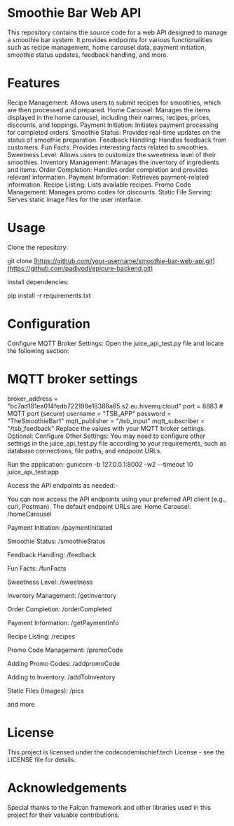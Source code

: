 # Smoothie Bar Web API

This repository contains the source code for a web API designed to manage a smoothie bar system. It provides endpoints for various functionalities such as recipe management, home carousel data, payment initiation, smoothie status updates, feedback handling, and more.

# Features

Recipe Management: Allows users to submit recipes for smoothies, which are then processed and prepared.
Home Carousel: Manages the items displayed in the home carousel, including their names, recipes, prices, discounts, and toppings.
Payment Initiation: Initiates payment processing for completed orders.
Smoothie Status: Provides real-time updates on the status of smoothie preparation.
Feedback Handling: Handles feedback from customers.
Fun Facts: Provides interesting facts related to smoothies.
Sweetness Level: Allows users to customize the sweetness level of their smoothies.
Inventory Management: Manages the inventory of ingredients and items.
Order Completion: Handles order completion and provides relevant information.
Payment Information: Retrieves payment-related information.
Recipe Listing: Lists available recipes.
Promo Code Management: Manages promo codes for discounts.
Static File Serving: Serves static image files for the user interface.

# Usage

Clone the repository: 

git clone [https://github.com/your-username/smoothie-bar-web-api.git](https://github.com/padiyodi/epicure-backend.git)

Install dependencies:

pip install -r requirements.txt

# Configuration

Configure MQTT Broker Settings:
Open the juice_api_test.py file and locate the following section:
# MQTT broker settings
broker_address = "bc7ad181ea014fedb722198e18386a65.s2.eu.hivemq.cloud"
port = 8883  # MQTT port (secure)
username = "TSB_APP"
password = "TheSmoothieBar1"
mqtt_publisher = "/tsb_input"
mqtt_subscriber = "/tsb_feedback"
Replace the values with your MQTT broker settings.
Optional: Configure Other Settings:
You may need to configure other settings in the juice_api_test.py file according to your requirements, such as database connections, file paths, and endpoint URLs.

Run the application:
gunicorn -b 127.0.0.1:8002 -w2 --timeout 10 juice_api_test:app

Access the API endpoints as needed:-

You can now access the API endpoints using your preferred API client (e.g., curl, Postman). The default endpoint URLs are:
Home Carousel: /homeCarousel

Payment Initiation: /paymentinitiated

Smoothie Status: /smoothieStatus

Feedback Handling: /feedback

Fun Facts: /funFacts

Sweetness Level: /sweetness

Inventory Management: /getInventory

Order Completion: /orderCompleted

Payment Information: /getPaymentInfo

Recipe Listing: /recipes

Promo Code Management: /promoCode

Adding Promo Codes: /addpromoCode

Adding to Inventory: /addToInventory

Static Files (Images): /pics

and more

# License

This project is licensed under the codecodemischief.tech License - see the LICENSE file for details.

# Acknowledgements

Special thanks to the Falcon framework and other libraries used in this project for their valuable contributions.


